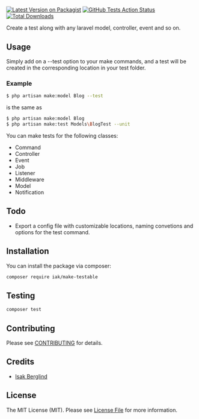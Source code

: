 #

[![Latest Version on Packagist](https://img.shields.io/packagist/v/iak/make-testable.svg?style=flat-square)](https://packagist.org/packages/iak/make-testable)
[![GitHub Tests Action Status](https://img.shields.io/github/workflow/status/iak/make-testable/Tests?label=tests)](https://github.com/iak/make-testable/actions?query=workflow%3Arun-tests+branch%3Amaster)
[![Total Downloads](https://img.shields.io/packagist/dt/iak/make-testable.svg?style=flat-square)](https://packagist.org/packages/iak/make-testable)


Create a test along with any laravel model, controller, event and so on.

## Usage

Simply add on a --test option to your make commands, and a test will be created in the corresponding location in your test folder.

### Example

```bash
$ php artisan make:model Blog --test
```

is the same as

```bash
$ php artisan make:model Blog
$ php artisan make:test Models\BlogTest --unit
```

You can make tests for the following classes:

* Command
* Controller
* Event
* Job
* Listener
* Middleware
* Model
* Notification

## Todo

* Export a config file with customizable locations, naming convetions and options for the test command.

## Installation

You can install the package via composer:

```bash
composer require iak/make-testable
```

## Testing

``` bash
composer test
```

## Contributing

Please see [CONTRIBUTING](.github/CONTRIBUTING.md) for details.

## Credits

- [Isak Berglind](https://github.com/iaK)

## License

The MIT License (MIT). Please see [License File](LICENSE.md) for more information.
